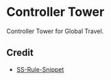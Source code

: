 # Controller Tower

Controller Tower for Global Travel.

## Credit

- [SS-Rule-Snippet](https://github.com/Hackl0us/SS-Rule-Snippet)
